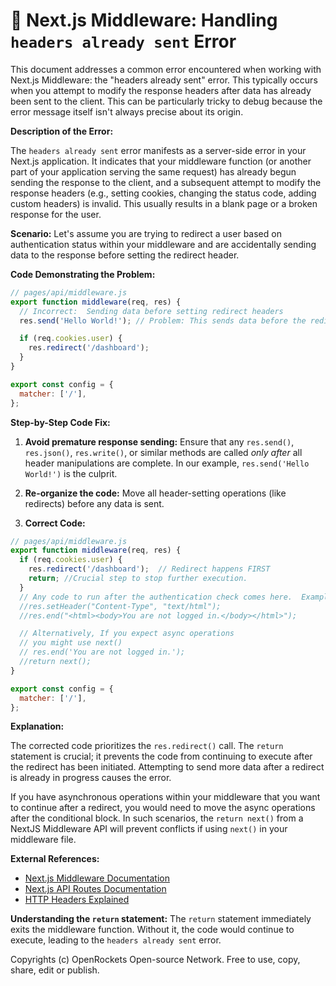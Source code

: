 # 🐞 Next.js Middleware: Handling `headers already sent` Error


This document addresses a common error encountered when working with Next.js Middleware: the "headers already sent" error.  This typically occurs when you attempt to modify the response headers after data has already been sent to the client.  This can be particularly tricky to debug because the error message itself isn't always precise about its origin.

**Description of the Error:**

The `headers already sent` error manifests as a server-side error in your Next.js application.  It indicates that your middleware function (or another part of your application serving the same request) has already begun sending the response to the client, and a subsequent attempt to modify the response headers (e.g., setting cookies, changing the status code, adding custom headers) is invalid.  This usually results in a blank page or a broken response for the user.


**Scenario:** Let's assume you are trying to redirect a user based on authentication status within your middleware and are accidentally sending data to the response before setting the redirect header.

**Code Demonstrating the Problem:**

```javascript
// pages/api/middleware.js
export function middleware(req, res) {
  // Incorrect:  Sending data before setting redirect headers
  res.send('Hello World!'); // Problem: This sends data before the redirect!

  if (req.cookies.user) {
    res.redirect('/dashboard');
  }
}

export const config = {
  matcher: ['/'],
};
```

**Step-by-Step Code Fix:**

1. **Avoid premature response sending:**  Ensure that any `res.send()`, `res.json()`, `res.write()`, or similar methods are called *only after* all header manipulations are complete.  In our example, `res.send('Hello World!')` is the culprit.

2. **Re-organize the code:**  Move all header-setting operations (like redirects) before any data is sent.

3. **Correct Code:**

```javascript
// pages/api/middleware.js
export function middleware(req, res) {
  if (req.cookies.user) {
    res.redirect('/dashboard');  // Redirect happens FIRST
    return; //Crucial step to stop further execution.
  }
  // Any code to run after the authentication check comes here.  Example:
  //res.setHeader("Content-Type", "text/html");
  //res.end("<html><body>You are not logged in.</body></html>");

  // Alternatively, If you expect async operations
  // you might use next()
  // res.end('You are not logged in.');
  //return next();
}

export const config = {
  matcher: ['/'],
};
```

**Explanation:**

The corrected code prioritizes the `res.redirect()` call. The `return` statement is crucial; it prevents the code from continuing to execute after the redirect has been initiated. Attempting to send more data after a redirect is already in progress causes the error.

If you have asynchronous operations within your middleware that you want to continue after a redirect, you would need to move the async operations after the conditional block.  In such scenarios, the `return next()` from a NextJS Middleware API will prevent conflicts if using `next()` in your middleware file.

**External References:**

* [Next.js Middleware Documentation](https://nextjs.org/docs/app/building-your-application/routing/middleware)
* [Next.js API Routes Documentation](https://nextjs.org/docs/api-routes/introduction)
* [HTTP Headers Explained](https://developer.mozilla.org/en-US/docs/Web/HTTP/Headers)


**Understanding the `return` statement:**  The `return` statement immediately exits the middleware function.  Without it, the code would continue to execute, leading to the `headers already sent` error.


Copyrights (c) OpenRockets Open-source Network. Free to use, copy, share, edit or publish.

